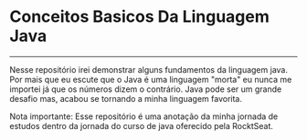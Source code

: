 # Conceitos Basicos Da Linguagem Java

---

Nesse repositório irei demonstrar alguns fundamentos da linguagem java.
Por mais que eu escute que o Java é uma linguagem "morta" eu nunca me importei já que os números dizem o contrário. Java pode ser um grande desafio mas, acabou se tornando a minha linguagem favorita.

Nota importante: Esse repositório é uma anotação da minha jornada de estudos dentro da jornada do curso de java oferecido pela RocktSeat.
